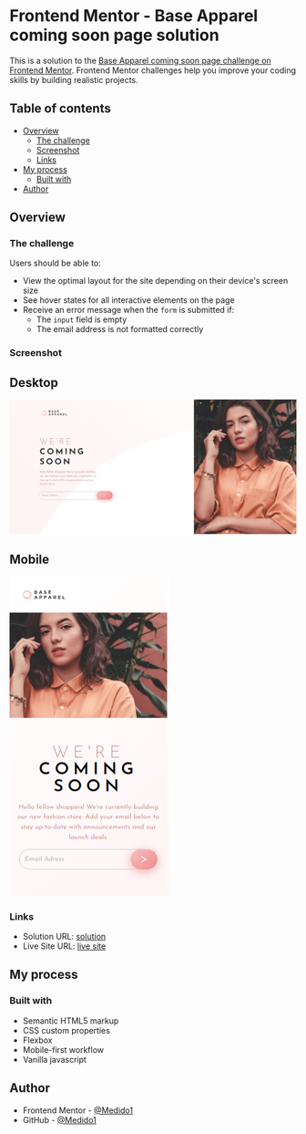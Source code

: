 # Frontend Mentor - Base Apparel coming soon page solution

This is a solution to the [Base Apparel coming soon page challenge on Frontend Mentor](https://www.frontendmentor.io/challenges/base-apparel-coming-soon-page-5d46b47f8db8a7063f9331a0). Frontend Mentor challenges help you improve your coding skills by building realistic projects. 

## Table of contents

- [Overview](#overview)
  - [The challenge](#the-challenge)
  - [Screenshot](#screenshot)
  - [Links](#links)
- [My process](#my-process)
  - [Built with](#built-with)
- [Author](#author)

## Overview

### The challenge

Users should be able to:

- View the optimal layout for the site depending on their device's screen size
- See hover states for all interactive elements on the page
- Receive an error message when the `form` is submitted if:
  - The `input` field is empty
  - The email address is not formatted correctly

### Screenshot

  ## Desktop 
  ![](./screenShots/desktopSS.png)

  ## Mobile 
  ![](./screenShots/mobileSS.png)


### Links

- Solution URL: [solution](https://github.com/Medido1/Frontend-Mentor-Base-Apparel-coming-soon-page)
- Live Site URL: [live site](https://medido1.github.io/Frontend-Mentor-Base-Apparel-coming-soon-page/)

## My process

### Built with

- Semantic HTML5 markup
- CSS custom properties
- Flexbox
- Mobile-first workflow
- Vanilla javascript

## Author

- Frontend Mentor - [@Medido1](https://www.frontendmentor.io/profile/Medido1)
- GitHub - [@Medido1](https://github.com/Medido1)





